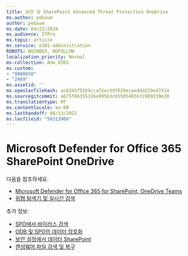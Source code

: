 ```yaml
---
title: 보안 및 SharePoint Advanced Threat Protection OneDrive
ms.author: pebaum
author: pebaum
ms.date: 04/21/2020
ms.audience: ITPro
ms.topic: article
ms.service: o365-administration
ROBOTS: NOINDEX, NOFOLLOW
localization_priority: Normal
ms.collection: Adm_O365
ms.custom:
- "9000650"
- "2489"
ms.assetid: ''
ms.openlocfilehash: ac634375569cca71ec597929ecaedda529e47414
ms.sourcegitcommit: ab75f66355116e995b3cb5505465b31989339e28
ms.translationtype: MT
ms.contentlocale: ko-KR
ms.lasthandoff: 08/13/2021
ms.locfileid: "58313966"
---
```

# <a name="microsoft-defender-for-office-365-in-sharepoint-and-onedrive"></a>Microsoft Defender for Office 365 SharePoint OneDrive

다음을 참조하세요.
- [Microsoft Defender for Office 365 for SharePoint, OneDrive Teams](https://docs.microsoft.com/microsoft-365/security/office-365-security/atp-for-spo-odb-and-teams)
- [위협 탐색기 및 실시간 검색](https://docs.microsoft.com/microsoft-365/security/office-365-security/threat-explorer-views)


추가 정보:

- [SPO에서 바이러스 검색](https://docs.microsoft.com/microsoft-365/security/office-365-security/virus-detection-in-spo)</br>
- [ODB 및 SPO의 데이터 암호화](https://docs.microsoft.com/microsoft-365/compliance/data-encryption-in-odb-and-spo)</br>
- [보안 설정에서 데이터 SharePoint](https://docs.microsoft.com/sharepoint/safeguarding-your-data)</br>
- [랜섬웨어 파일 검색 및 복구](https://support.office.com/article/Ransomware-detection-and-recovering-your-files-0d90ec50-6bfd-40f4-acc7-b8c12c73637f)